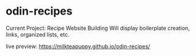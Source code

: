 # odin-recipes

Current Project: Recipe Website Building
Will display boilerplate creation, links, organized lists, etc.

live preview: https://milkteapuppy.github.io/odin-recipes/
